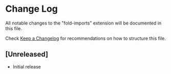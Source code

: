 # Change Log

All notable changes to the "fold-imports" extension will be documented in this file.

Check [Keep a Changelog](http://keepachangelog.com/) for recommendations on how to structure this file.

## [Unreleased]

- Initial release